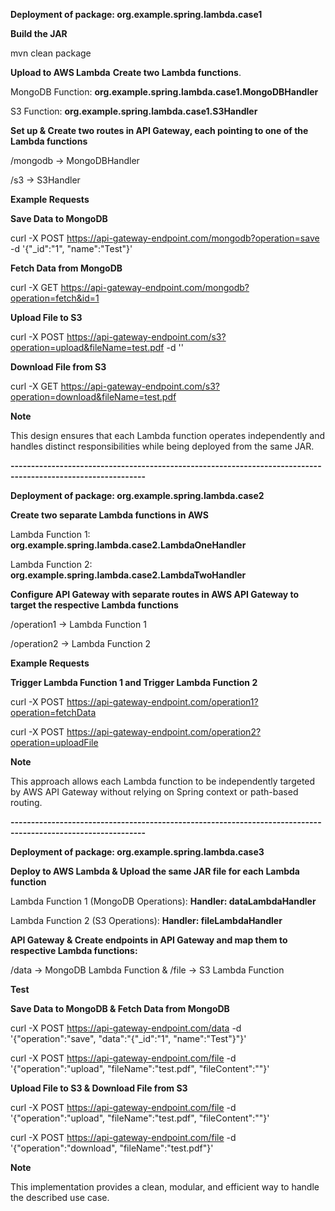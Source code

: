 **Deployment of package: org.example.spring.lambda.case1**

**Build the JAR**

mvn clean package

**Upload to AWS Lambda** **Create two Lambda functions**.

MongoDB Function: **org.example.spring.lambda.case1.MongoDBHandler**

S3 Function: **org.example.spring.lambda.case1.S3Handler**

**Set up & Create two routes in API Gateway, each pointing to one of the Lambda functions**

/mongodb → MongoDBHandler

/s3 → S3Handler

**Example Requests**

**Save Data to MongoDB**

curl -X POST https://api-gateway-endpoint.com/mongodb?operation=save -d '{"_id":"1", "name":"Test"}'

**Fetch Data from MongoDB**

curl -X GET https://api-gateway-endpoint.com/mongodb?operation=fetch&id=1

**Upload File to S3**

curl -X POST https://api-gateway-endpoint.com/s3?operation=upload&fileName=test.pdf -d '<base64-file-content>'

**Download File from S3**

curl -X GET https://api-gateway-endpoint.com/s3?operation=download&fileName=test.pdf

**Note**

This design ensures that each Lambda function operates independently and handles distinct responsibilities while being deployed from the same JAR.

**-------------------------------------------------------------------------------------------------------------**

**Deployment of package: org.example.spring.lambda.case2**

**Create two separate Lambda functions in AWS**

Lambda Function 1: **org.example.spring.lambda.case2.LambdaOneHandler**

Lambda Function 2: **org.example.spring.lambda.case2.LambdaTwoHandler**

**Configure API Gateway with separate routes in AWS API Gateway to target the respective Lambda functions**

/operation1 → Lambda Function 1

/operation2 → Lambda Function 2

**Example Requests**

**Trigger Lambda Function 1  and Trigger Lambda Function 2**

curl -X POST https://api-gateway-endpoint.com/operation1?operation=fetchData

curl -X POST https://api-gateway-endpoint.com/operation2?operation=uploadFile

**Note**

This approach allows each Lambda function to be independently targeted by AWS API Gateway without relying on Spring context or path-based routing.

**-------------------------------------------------------------------------------------------------------------**

**Deployment of package: org.example.spring.lambda.case3**

**Deploy to AWS Lambda & Upload the same JAR file for each Lambda function**

Lambda Function 1 (MongoDB Operations): **Handler: dataLambdaHandler**

Lambda Function 2 (S3 Operations):  **Handler: fileLambdaHandler**

**API Gateway & Create endpoints in API Gateway and map them to respective Lambda functions:**

/data → MongoDB Lambda Function  &  /file → S3 Lambda Function

**Test**

**Save Data to MongoDB & Fetch Data from MongoDB**

curl -X POST https://api-gateway-endpoint.com/data -d '{"operation":"save", "data":"{\"_id\":\"1\", \"name\":\"Test\"}"}'

curl -X POST https://api-gateway-endpoint.com/file -d '{"operation":"upload", "fileName":"test.pdf", "fileContent":"<base64-content>"}'


**Upload File to S3 & Download File from S3**

curl -X POST https://api-gateway-endpoint.com/file -d '{"operation":"upload", "fileName":"test.pdf", "fileContent":"<base64-content>"}'

curl -X POST https://api-gateway-endpoint.com/file -d '{"operation":"download", "fileName":"test.pdf"}'

**Note**

This implementation provides a clean, modular, and efficient way to handle the described use case.